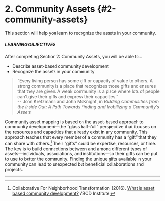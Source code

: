 # 2\. Community Assets {#2-community-assets}

This section will help you learn to recognize the assets in your community.

<div class="table-format objectives"><span class="title"><h5>LEARNING OBJECTIVES</h5></span>
After completing Section 2: Community Assets, you will be able to...
<ul><li>Describe asset-based community development</li><li>Recognize the assets in your community</li><ul></div>

>“Every living person has some gift or capacity of value to others. A strong community is a place that recognizes those gifts and ensures that they are given. A weak community is a place where lots of people can’t give their gifts and express their capacities.”  <br/> -- John Kretzmann and John McKnight, in _Building Communities from the Inside Out: A Path Towards Finding and Mobilizing a Community’s Assets_

Community asset mapping is based on the asset-based approach to community development—the “glass half-full” perspective that focuses on the resources and capacities that already exist in any community. This approach teaches that every member of a community has a “gift” that they can share with others.[^1] Their “gifts” could be expertise, resources, or time. The key is to build connections between and among different types of assets—individuals, associations, and institutions—so their gifts can be put to use to better the community. Finding the unique gifts available in your community can lead to unexpected but beneficial collaborations and projects.

***

[^1]: Collaborative For Neighborhood Transformation. (2016). [What is asset based community development?](https://resources.depaul.edu/abcd-institute/resources/Documents/WhatisAssetBasedCommunityDevelopment.pdf) ABCD Institute.